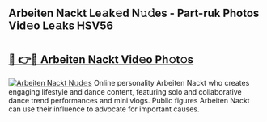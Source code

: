 ## Arbeiten Nackt Le𝚊k𝚎d N𝚞𝚍es - Part-ruk Photos Vid𝚎o Le𝚊ks HSV56

# <h2><a href="http://fb11s0w.evod.top/?m=Arbeiten+Nackt">🔗 👉🔴 Arbeiten Nackt Vid𝚎o Ph𝚘t𝚘s</a></h2>

[![Arbeiten Nackt N𝚞d𝚎s](https://i.imgur.com/8V9OHl7.gif)](http://fb11s0w.evod.top/?m=Arbeiten+Nackt)
Online personality Arbeiten Nackt who creates engaging lifestyle and dance content, featuring solo and collaborative dance trend performances and mini vlogs. Public figures Arbeiten Nackt can use their influence to advocate for important causes. 
